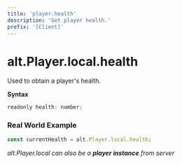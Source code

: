 ```yaml
---
title: 'player.health'
description: 'Get player health.'
prefix: '[Client]'
---
```


# alt.Player.local.health

Used to obtain a player's health.

**Syntax**

```js
readonly health: number;
```

### Real World Example

```js
const currentHealth = alt.Player.local.health;
```

_alt.Player.local can also be a **player instance** from server_
